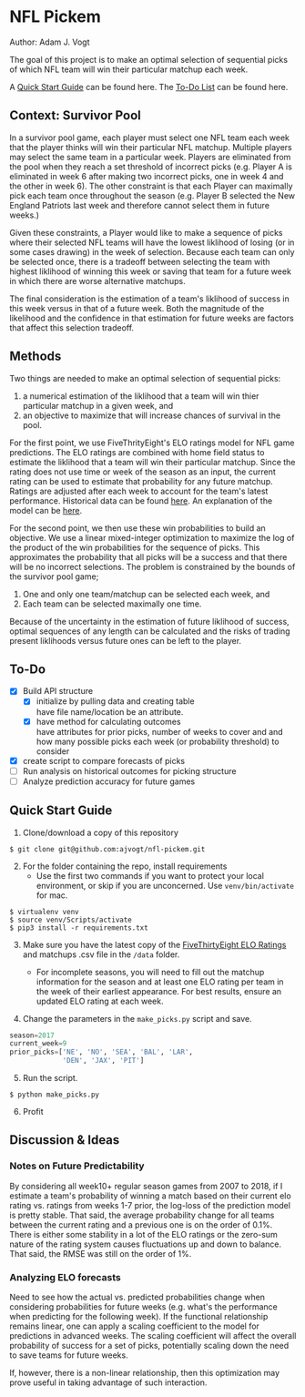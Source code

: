 # NFL Pickem
Author: Adam J. Vogt

The goal of this project is to make an optimal selection of 
sequential picks of which NFL team will win their particular 
matchup each week.  

A [Quick Start Guide](#quickstart) can be found here. The 
[To-Do List](#todo) can be found here.

## Context: Survivor Pool
In a survivor pool game, each player must 
select one NFL team each week that the player thinks 
will win their particular NFL matchup.
Multiple players may select the same 
team in a particular week.
Players are eliminated from the pool when they reach 
a set threshold of incorrect picks (e.g. Player A is eliminated 
in week 6 after 
making two incorrect picks, one in week 4 and the other in 
week 6).
The other constraint is that each Player can maximally pick each 
team once throughout the season (e.g. Player B selected the 
New England Patriots last week and therefore cannot select them 
in future weeks.)

Given these constraints, a Player would like to make a sequence 
of picks where their selected NFL teams will have the lowest 
liklihood of losing (or in some cases drawing) in the week of 
selection.  Because each team can only be selected once, there 
is a tradeoff between selecting the team with highest liklihood 
of winning this week or saving that team for a future week in 
which there are worse alternative matchups.

The final consideration is the estimation of a team's liklihood 
of success in this week versus in that of a future week.  Both 
the magnitude of the likelihood and the confidence in that 
estimation for future weeks are factors that affect this 
selection tradeoff.

## Methods
Two things are needed to make an optimal selection of 
sequential picks:
1. a numerical estimation of the liklihood that a team will 
win thier particular matchup in a given week, and 
2. an objective to maximize that will increase chances of 
survival in the pool.

For the first point, we use FiveThrityEight's ELO ratings model 
for NFL game predictions. 
The ELO ratings are combined with home field 
status to estimate the liklihood that a team will win their 
particular matchup.  Since the rating does not use time or 
week of the season as an input, the current rating can be used 
to estimate that probability for any future matchup.  Ratings 
are adjusted after each week to account for the team's latest 
performance. 
Historical data can be 
found 
[here](https://github.com/fivethirtyeight/nfl-elo-game/blob/master/data/nfl_games.csv). 
An explanation of the model can be 
[here](https://fivethirtyeight.com/methodology/how-our-nfl-predictions-work/).

For the second point, we then use these win probabilities 
to build an objective.  We use a linear mixed-integer 
optimization to maximize the log of the product of the win 
probabilities for the sequence of picks. 
This approximates the probability that all picks will be 
a success and that there will be no incorrect selections. 
The problem is 
constrained by the bounds of the survivor pool game; 
1. One and only one team/matchup can be selected each week, and 
2. Each team can be selected maximally one time.

Because of the uncertainty in the estimation of future 
liklihood of success, optimal sequences of any length can 
be calculated and the risks of trading present liklihoods 
versus future ones can be left to the player.

<a name="todo"></a>

## To-Do
- [x] Build API structure
  - [x] initialize by pulling data and creating table <br/>
  have file name/location be an attribute.
  - [x] have method for calculating outcomes <br/>
  have attributes for prior picks, number of weeks to cover and
  and how many possible picks each week (or probability threshold)
  to consider
- [x] create script to compare forecasts of picks
- [ ] Run analysis on historical outcomes for picking structure
- [ ] Analyze prediction accuracy for future games

<a name="quickstart"></a>

## Quick Start Guide
1. Clone/download a copy of this repository

```console
$ git clone git@github.com:ajvogt/nfl-pickem.git
```

2. For the folder containing the repo, 
install requirements 
   * Use the first two commands 
if you want to protect your local environment, or skip if you are 
unconcerned.  Use `venv/bin/activate` for mac.

```console
$ virtualenv venv
$ source venv/Scripts/activate
$ pip3 install -r requirements.txt
```

3. Make sure you have the latest copy of the 
[FiveThirtyEight ELO Ratings](https://github.com/fivethirtyeight/nfl-elo-game/blob/master/data/nfl_games.csv)
and matchups .csv file in the `/data` folder.

   * For incomplete seasons, you will need to fill out the 
   matchup information for the season and at least one ELO 
   rating per team in the week of their earliest appearance. 
   For best results, ensure an updated ELO rating at each week.

4. Change the parameters in the `make_picks.py` script and 
save.

```python
season=2017
current_week=9
prior_picks=['NE', 'NO', 'SEA', 'BAL', 'LAR',
             'DEN', 'JAX', 'PIT']
```

5. Run the script.

```console
$ python make_picks.py
```

6. Profit

## Discussion & Ideas

### Notes on Future Predictability
By considering all week10+ regular season games from 2007 to 2018, if I estimate a
team's probability of winning a match based on their current elo rating vs. ratings from
weeks 1-7 prior, the log-loss of the prediction model is pretty stable.  That said, 
the average probability change for all teams between the current rating and a previous 
one is on the order of 0.1%.  There is either some stability in a lot of the ELO ratings 
or the zero-sum nature of the rating system causes fluctuations up and down to balance. 
That said, the RMSE was still on the order of 1%.

### Analyzing ELO forecasts

Need to see how the actual vs. predicted probabilities change when considering
probabilities for future weeks (e.g. what's the performance when predicting for
the following week).  If the functional relationship remains linear, one can
apply a scaling coefficient to the model for predictions in advanced weeks.
The scaling coefficient will affect the overall probability of success for
a set of picks, potentially scaling down the need to save teams for future
weeks.

If, however, there is a non-linear relationship, then this optimization may
prove useful in taking advantage of such interaction.
